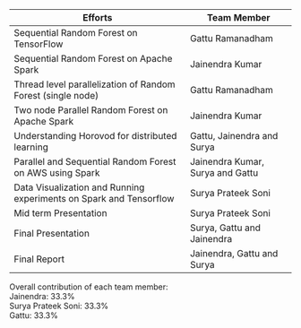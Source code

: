 | Efforts | Team Member | 
| --- | --- |
| Sequential Random Forest on TensorFlow | Gattu Ramanadham|
| Sequential Random Forest on Apache Spark | Jainendra Kumar|
|Thread level parallelization of Random Forest (single node) | Gattu Ramanadham|
|Two node Parallel Random Forest on Apache Spark|Jainendra Kumar|
| Understanding Horovod for distributed learning| Gattu, Jainendra and Surya|
| Parallel and Sequential Random Forest on AWS using Spark| Jainendra Kumar, Surya and Gattu|
| Data Visualization and Running experiments on Spark and Tensorflow | Surya Prateek Soni|
| Mid term Presentation  | Surya Prateek Soni|
| Final Presentation  | Surya, Gattu and Jainendra|
| Final Report | Jainendra, Gattu and Surya|

Overall contribution of each team member: <br>
Jainendra: 33.3% <br>
Surya Prateek Soni: 33.3% <br>
Gattu: 33.3% <br>
